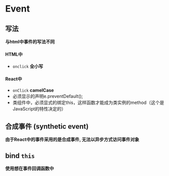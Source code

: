 # Event



## 写法

**与html中事件的写法不同**



#### HTML中

- `onclick` **全小写**



#### React中

- `onClick` **camelCase**
- 必须显示的声明e.preventDefault();
- 类组件中，必须显式的绑定this，这样函数才能成为类实例的method（这个是JavaScript的特性决定的）



## 合成事件 (synthetic event)

**由于React中的事件采用的是合成事件, 无法以异步方式访问事件对象**





## bind `this`

**使用想在事件回调函数中**